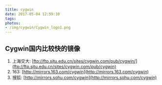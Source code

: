 ```yaml
---
title: cygwin
date: 2017-05-04 12:59:10
tags:
photos:
- /img/cygwin/Cygwin_logo1.png
---
```

## Cygwin国内比较快的镜像
1. 上海交大: [ftp://ftp.sjtu.edu.cn/sites/cygwin.com/pub/cygwin/](ftp://ftp.sjtu.edu.cn/sites/cygwin.com/pub/cygwin)
2. 163: [http://mirrors.163.com/cygwin](http://mirrors.163.com/cygwin)
3. 搜狐: [http://mirrors.sohu.com/cygwin](http://mirrors.sohu.com/cygwin)
